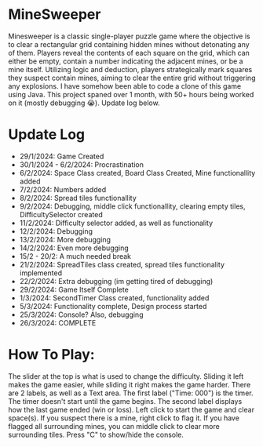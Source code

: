 # MineSweeper

Minesweeper is a classic single-player puzzle game where the objective is to clear a rectangular grid containing hidden mines without detonating any of them. Players reveal the contents of each square on the grid, which can either be empty, contain a number indicating the adjacent mines, or be a mine itself. Utilizing logic and deduction, players strategically mark squares they suspect contain mines, aiming to clear the entire grid without triggering any explosions. I have somehow been able to code a clone of this game using Java. This project spaned over 1 month, with 50+ hours being worked on it (mostly debugging 😭). Update log below.

# Update Log
- 29/1/2024: Game Created
- 30/1/2024 - 6/2/2024: Procrastination
- 6/2/2024: Space Class created, Board Class Created, Mine functionallity added
- 7/2/2024: Numbers added
- 8/2/2024: Spread tiles functionallity
- 9/2/2024: Debugging, middle click functionallity, clearing empty tiles, DifficultySelector created
- 11/2/2024: Difficulty selector added, as well as functionality
- 12/2/2024: Debugging
- 13/2/2024: More debugging
- 14/2/2024: Even more debugging
- 15/2 - 20/2: A much needed break
- 21/2/2024: SpreadTiles class created, spread tiles functionality implemented
- 22/2/2024: Extra debugging (im getting tired of debugging)
- 29/2/2024: Game Itself Complete
- 1/3/2024: SecondTimer Class created, functionality added
- 5/3/2024: Functionality complete, Design process started
- 25/3/2024: Console? Also, debugging
- 26/3/2024: COMPLETE

# How To Play:

The slider at the top is what is used to change the difficulty. Sliding it left makes the game easier, while sliding it right makes the game harder. There are 2 labels, as well as a Text area. The first label ("Time: 000") is the timer. The timer doesn't start until the game begins. The second label displays how the last game ended (win or loss). Left click to start the game and clear space(s). If you suspect there is a mine, right click to flag it. If you have flagged all surrounding mines, you can middle click to clear more surrounding tiles. Press "C" to show/hide the console.

